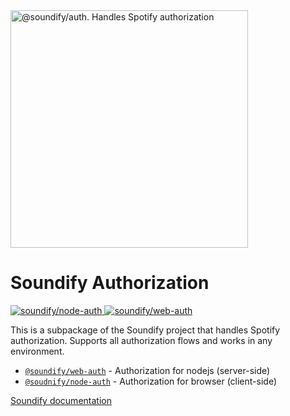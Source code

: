 <img src="https://svgshare.com/i/roe.svg" width="380px" alt="@soundify/auth. Handles Spotify authorization">

# Soundify Authorization

<p>
  <a href="https://bundlejs.com/?q=%40soundify%2Fnode-auth">
    <img src="https://img.shields.io/badge/dynamic/json?color=1DB954&label=%40soundify%2Fnode-auth&query=$.size.uncompressedSize&url=https://deno.bundlejs.com/?q=%40soundify%2Fnode-auth@latest" alt="soundify/node-auth">
  </a>
  <a href="https://bundlejs.com/?q=%40soundify%2Fweb-auth">
    <img src="https://img.shields.io/badge/dynamic/json?color=1DB954&label=%40soundify%2Fweb-auth&query=$.size.uncompressedSize&url=https://deno.bundlejs.com/?q=%40soundify%2Fweb-auth@latest" alt="soundify/web-auth">
  </a>
</p>

This is a subpackage of the Soundify project that handles Spotify authorization. Supports all authorization flows and works in any environment. 

- [`@soundify/web-auth`](https://www.npmjs.com/package/@soundify/web-auth) - Authorization for nodejs (server-side)
- [`@soudnify/node-auth`](https://www.npmjs.com/package/@soundify/node-auth) - Authorization for browser (client-side)

[Soundify documentation](https://github.com/MellKam/soundify#readme)


